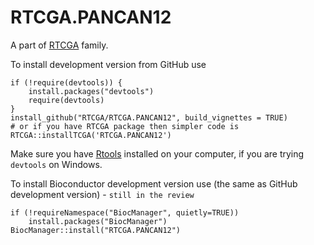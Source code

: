 # RTCGA.PANCAN12

A part of [RTCGA](https://github.com/RTCGA) family.

To install development version from GitHub use

````{R}
if (!require(devtools)) {
    install.packages("devtools")
    require(devtools)
}
install_github("RTCGA/RTCGA.PANCAN12", build_vignettes = TRUE)
# or if you have RTCGA package then simpler code is
RTCGA::installTCGA('RTCGA.PANCAN12')
````

Make sure you have [Rtools](https://cran.r-project.org/bin/windows/Rtools/) installed on your computer, if you are trying `devtools` on Windows.

To install Bioconductor development version use (the same as GitHub development version) - `still in the review`

````{R}
if (!requireNamespace("BiocManager", quietly=TRUE))
    install.packages("BiocManager")
BiocManager::install("RTCGA.PANCAN12")
````

